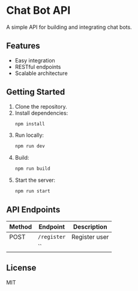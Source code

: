 # Chat Bot API

A simple API for building and integrating chat bots.

## Features

- Easy integration
- RESTful endpoints
- Scalable architecture

## Getting Started

1. Clone the repository.
2. Install dependencies:  
    ```bash
    npm install
    ```
3. Run locally:  
    ```bash
    npm run dev
    ```
4. Build:  
    ```bash
    npm run build
    ```
5. Start the server:  
    ```bash
    npm run start
    ```

## API Endpoints

| Method | Endpoint      | Description         |
|--------|--------------|---------------------|
| POST   | `/register`  | Register user       |
|        | ``           |                     |

## License

MIT